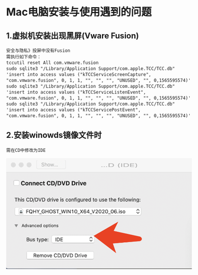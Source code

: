 # Mac电脑安装与使用遇到的问题
## 1.虚拟机安装出现黑屏(Vware Fusion)
	安全与隐私》投屏中没有Fusion
	需执行如下命令：
	tccutil reset All com.vmware.fusion
	sudo sqlite3 "/Library/Application Support/com.apple.TCC/TCC.db" 'insert into access values ("kTCCServiceScreenCapture", "com.vmware.fusion", 0, 1, 1, "", "", "", "UNUSED", "", 0,1565595574)'
	sudo sqlite3 "/Library/Application Support/com.apple.TCC/TCC.db" 'insert into access values ("kTCCServiceListenEvent", "com.vmware.fusion", 0, 1, 1, "", "", "", "UNUSED", "", 0,1565595574)'
	sudo sqlite3 "/Library/Application Support/com.apple.TCC/TCC.db" 'insert into access values ("kTCCServicePostEvent", "com.vmware.fusion", 0, 1, 1, "", "", "", "UNUSED", "", 0,1565595574)'

## 2.安装winowds镜像文件时
	需在CD中修改为IDE
![](ide.png)